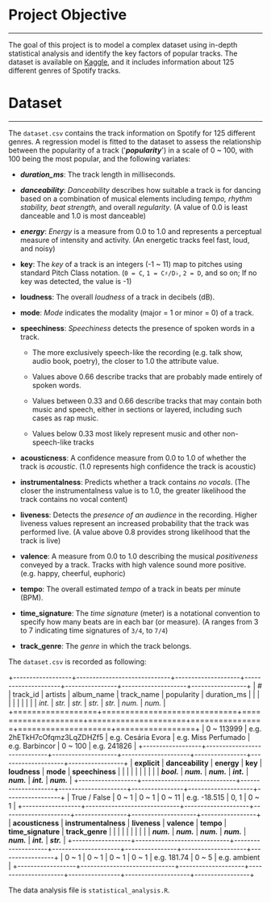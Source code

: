# **Project Objective**

------------------------------------------------------------------------

The goal of this project is to model a complex dataset using in-depth statistical analysis and identify the key factors of popular tracks. The dataset is available on [Kaggle](https://www.kaggle.com/datasets/maharshipandya/-spotify-tracks-dataset?resource=download), and it includes information about 125 different genres of Spotify tracks.

# **Dataset**

------------------------------------------------------------------------

The `dataset.csv` contains the track information on Spotify for 125 different genres. A regression model is fitted to the dataset to assess the relationship between the popularity of a track ('***popularity***') in a scale of 0 \~ 100, with 100 being the most popular, and the following variates:

-   ***duration_ms***: The track length in milliseconds.

-   ***danceability***: *Danceability* describes how suitable a track is for dancing based on a combination of musical elements including *tempo, rhythm stability, beat strength,* and overall *regularity*. (A value of 0.0 is least danceable and 1.0 is most danceable)

-   ***energy***: *Energy* is a measure from 0.0 to 1.0 and represents a perceptual measure of intensity and activity. (An energetic tracks feel fast, loud, and noisy)

-   **key**: The *key* of a track is an integers (-1 \~ 11) map to pitches using standard Pitch Class notation. (`0 = C`, `1 = C♯/D♭`, `2 = D`, and so on; If no key was detected, the value is -1)

-   **loudness**: The overall *loudness* of a track in decibels (dB).

-   **mode**: *Mode* indicates the modality (major = 1 or minor = 0) of a track.

-   **speechiness**: *Speechiness* detects the presence of spoken words in a track.

    -   The more exclusively speech-like the recording (e.g. talk show, audio book, poetry), the closer to 1.0 the attribute value.

    -   Values above 0.66 describe tracks that are probably made entirely of spoken words.

    -   Values between 0.33 and 0.66 describe tracks that may contain both music and speech, either in sections or layered, including such cases as rap music.

    -   Values below 0.33 most likely represent music and other non-speech-like tracks

-   **acousticness**: A confidence measure from 0.0 to 1.0 of whether the track is *acoustic*. (1.0 represents high confidence the track is acoustic)

-   **instrumentalness**: Predicts whether a track contains *no* *vocals*. (The closer the instrumentalness value is to 1.0, the greater likelihood the track contains no vocal content)

-   **liveness**: Detects the *presence of an audience* in the recording. Higher liveness values represent an increased probability that the track was performed live. (A value above 0.8 provides strong likelihood that the track is live)

-   **valence**: A measure from 0.0 to 1.0 describing the musical *positiveness* conveyed by a track. Tracks with high valence sound more positive. (e.g. happy, cheerful, euphoric)

-   **tempo**: The overall estimated *tempo* of a track in beats per minute (BPM).

-   **time_signature**: The *time signature* (meter) is a notational convention to specify how many beats are in each bar (or measure). (A ranges from 3 to 7 indicating time signatures of `3/4`, to `7/4`)

-   **track_genre**: The *genre* in which the track belongs.

The `dataset.csv` is recorded as following:

+------------------+-----------------------------+--------------------+---------------------+----------------+--------------------+-----------------+
| \#               | track_id                    | artists            | album_name          | track_name     | popularity         | duration_ms     |
|                  |                             |                    |                     |                |                    |                 |
| *int.*           | *str.*                      | *str.*             | *str.*              | *str.*         | *num.*             | *num.*          |
+==================+=============================+====================+=====================+================+====================+=================+
| 0 \~ 113999      | e.g. 2hETkH7cOfqmz3LqZDHZf5 | e.g. Cesária Evora | e.g. Miss Perfumado | e.g. Barbincor | 0 \~ 100           | e.g. 241826     |
+------------------+-----------------------------+--------------------+---------------------+----------------+--------------------+-----------------+
| **explicit**     | **danceability**            | **energy**         | **key**             | **loudness**   | **mode**           | **speechiness** |
|                  |                             |                    |                     |                |                    |                 |
| ***bool.***      | ***num.***                  | ***num.***         | ***int.***          | ***num.***     | ***int.***         | ***num.***      |
+------------------+-----------------------------+--------------------+---------------------+----------------+--------------------+-----------------+
| True / False     | 0 \~ 1                      | 0 \~ 1             | 0 \~ 11             | e.g. -18.515   | 0, 1               | 0 \~ 1          |
+------------------+-----------------------------+--------------------+---------------------+----------------+--------------------+-----------------+
| **acousticness** | **instrumentalness**        | **liveness**       | **valence**         | **tempo**      | **time_signature** | **track_genre** |
|                  |                             |                    |                     |                |                    |                 |
| ***num.***       | ***num.***                  | ***num.***         | ***num.***          | ***num.***     | ***int.***         | ***str.***      |
+------------------+-----------------------------+--------------------+---------------------+----------------+--------------------+-----------------+
| 0 \~ 1           | 0 \~ 1                      | 0 \~ 1             | 0 \~ 1              | e.g. 181.74    | 0 \~ 5             | e.g. ambient    |
+------------------+-----------------------------+--------------------+---------------------+----------------+--------------------+-----------------+

The data analysis file is `statistical_analysis.R`.

